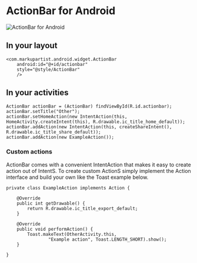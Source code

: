# ActionBar for Android

![ActionBar for Android](http://markupartist.com/images/actionbar.png "ActionBar for Android")

## In your layout

    <com.markupartist.android.widget.ActionBar
	    android:id="@+id/actionbar"
	    style="@style/ActionBar"
        />

## In your activities

    ActionBar actionBar = (ActionBar) findViewById(R.id.actionbar);
    actionBar.setTitle("Other");
    actionBar.setHomeAction(new IntentAction(this, HomeActivity.createIntent(this), R.drawable.ic_title_home_default));
    actionBar.addAction(new IntentAction(this, createShareIntent(), R.drawable.ic_title_share_default));
    actionBar.addAction(new ExampleAction());

### Custom actions

ActionBar comes with a convenient IntentAction that makes it easy to create action out of IntentS. To create custom ActionS simply implement the Action interface and build your own like the Toast example below.

    private class ExampleAction implements Action {

        @Override
        public int getDrawable() {
            return R.drawable.ic_title_export_default;
        }

        @Override
        public void performAction() {
            Toast.makeText(OtherActivity.this,
                    "Example action", Toast.LENGTH_SHORT).show();
        }

    }


